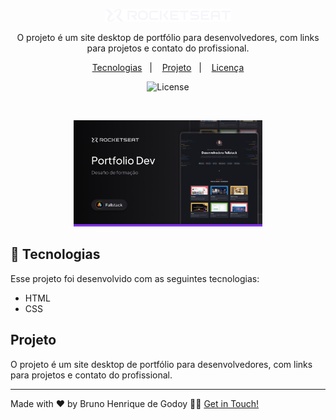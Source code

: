 <p align="center">
  <img alt="Logo - Rocketseat" src="github/logo.png" width="200px" />
</p>

<p align="center">
O projeto é um site desktop de portfólio para desenvolvedores, com links para projetos e contato do profissional. 
</p>

<p align="center">
  <a href="#-tecnologias">Tecnologias</a>&nbsp;&nbsp;&nbsp;|&nbsp;&nbsp;&nbsp;
  <a href="#-projeto">Projeto</a>&nbsp;&nbsp;&nbsp;|&nbsp;&nbsp;&nbsp;
  <a href="#memo-licença">Licença</a>
</p>

<p align="center">
  <img alt="License" src="https://img.shields.io/static/v1?label=license&message=MIT&color=0F172A&labelColor=1D4ED8">
</p>

<br>

<p align="center">
  <img alt="Preview do projeto desenvolvido." src="github/Thumbnail.png" width="60%">
</p>


## 🚀 Tecnologias

Esse projeto foi desenvolvido com as seguintes tecnologias:

- HTML
- CSS

## Projeto

O projeto é um site desktop de portfólio para desenvolvedores, com links para projetos e contato do profissional. 

___

Made with ❤️ by Bruno Henrique de Godoy 👋🏽 [Get in Touch!](https://www.linkedin.com/in/bruno-godoy-07806726b/)
